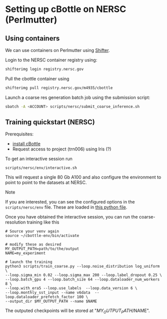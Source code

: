 # Setting up cBottle on NERSC (Perlmutter)

## Using containers
We can use containers on Perlmutter using [Shifter](https://docs.nersc.gov/development/containers/shifter/).

Login to the NERSC container registry using:
```bash
shifterimg login registry.nersc.gov
```

Pull the cbottle container using 
```bash
shifterimg pull registry.nersc.gov/m4935/cbottle
```

Launch a coarse res generation batch job using the submission script:
```bash
sbatch -A <ACCOUNT> scripts/nersc/submit_coarse_inference.sh
```

## Training quickstart (NERSC)

Prerequisites: 
- [install cBottle](../../docs/installation.md)
- Request access to project (trn006) using Iris (?)

To get an interactive session run
```
scripts/nersc/env/interactive.sh
```

This will request a single 80 Gb A100 and also configure the environment to
point to point to the datasets at NERSC. 

> [!NOTE]
> If you are interested, you can see the configured options in the `scripts/nersc/env` file. These are loaded in [this python file](../../src/cbottle/config/environment.py).

Once you have obtained the interactive session, you can run the coarse-resolution training like this

```
# Source your venv again
source ~/cbottle-env/bin/activate

# modify these as desired
MY_OUTPUT_PATH=path/to/the/output
NAME=my_experiment

# launch the training
python3 scripts/train_coarse.py --loop.noise_distribution log_uniform \
--loop.sigma_min 0.02 --loop.sigma_max 200 --loop.label_dropout 0.25 \
--loop.batch_gpu 4 --loop.batch_size 64 --loop.dataloader_num_workers 8 \
--loop.with_era5 --loop.use_labels  --loop.data_version 6 \
--loop.monthly_sst_input --name v6data  --loop.dataloader_prefetch_factor 100 \
--output_dir $MY_OUTPUT_PATH --name $NAME
```

The outputed checkpoints will be stored at "$MY_OUTPUT_PATH/$NAME".
